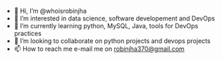 - 👋 Hi, I’m @whoisrobinjha
- 👀 I’m interested in data science, software developement and DevOps
- 🌱 I’m currently learning python, MySQL, Java, tools for DevOps practices
- 💞️ I’m looking to collaborate on python projects and devops projects
- 📫 How to reach me e-mail me on robinjha370@gmail.com

<!---
whoisrobinjha/whoisrobinjha is a ✨ special ✨ repository because its `README.md` (this file) appears on your GitHub profile.
You can click the Preview link to take a look at your changes.
--->
